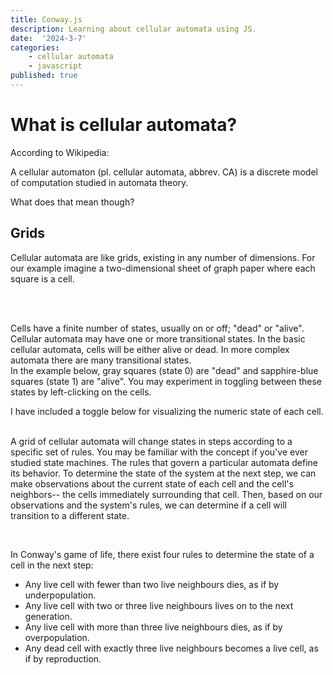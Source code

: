 ```yaml
---
title: Conway.js
description: Learning about cellular automata using JS.
date:  '2024-3-7'
categories:
    - cellular automata
    - javascript
published: true
---
```

<script>
import Quote from '../routes/components/Quote.svelte'
import Note from '../routes/components/Note.svelte'
import Grid from '../routes/components/Grid.svelte'
import { Models } from '../routes/components/Grid.svelte'
import { NoteType } from '../routes/components/Note.svelte'
</script>

# What is cellular automata?

According to Wikipedia:
   

<Quote source="https://en.wikipedia.org/wiki/Cellular_automaton">
    A cellular automaton (pl. cellular automata, abbrev. CA) is a discrete model of computation 
    studied in automata theory.
</Quote>

What does that mean though?

## Grids

Cellular automata are like grids, existing in any number of dimensions. For our example imagine a two-dimensional sheet of graph paper where each square is a cell.   

<br/>

<Grid size={5} resizable={false}/>

<br/>

Cells have a finite number of states, usually on or off; "dead" or "alive". Cellular automata may have one or more transitional states. 
In the basic cellular automata, cells will be either alive or dead. In more complex automata there are many transitional states.   
In the example below, gray squares (state 0) are "dead" and sapphire-blue squares (state 1) are "alive". 
You may experiment in toggling between these states by left-clicking on the cells. 

<Note type={NoteType.NOTE}>
I have included a toggle below for visualizing the numeric state of each cell.
</Note>


<br/>

<Grid size={8} resizable={false} showState={false} toggleable={true} randomFill={true} model={Models.CONWAY}/>

<br/>

A grid of cellular automata will change states in steps according to a specific set of rules. You may be familiar with the concept if you've ever studied state machines. The rules that govern a particular automata define its behavior. To determine the state of the system at the next step, we can make observations about the current state of each cell and the cell's neighbors-- the cells immediately surrounding that cell. Then, based on our observations and the system's rules, we can determine if a cell will transition to a different state.  

<br/>

In Conway's game of life, there exist four rules to determine the state of a cell in the next step:

<Quote quoted={false} source="https://en.wikipedia.org/wiki/Conway%27s_Game_of_Life">
    <ul class='list-decimal ml-8'>
        <li>
            Any live cell with fewer than two live neighbours dies, as if by underpopulation.
        </li>
        <li>
            Any live cell with two or three live neighbours lives on to the next generation.
        </li>
        <li>
            Any live cell with more than three live neighbours dies, as if by overpopulation.
        </li>
        <li>
            Any dead cell with exactly three live neighbours becomes a live cell, as if by reproduction.
        </li>
    </ul>
</Quote>
